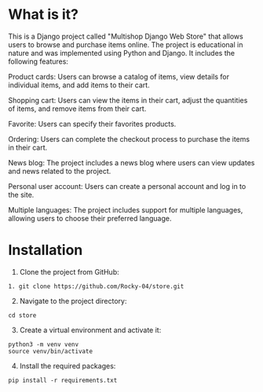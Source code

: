 # What is it?

This is a Django project called "Multishop Django Web Store" that allows users to browse and purchase items online. The
project is educational in nature and was implemented using Python and Django. It includes the
following features:

Product cards: Users can browse a catalog of items, view details for individual items, and add items
to their cart.

Shopping cart: Users can view the items in their cart, adjust the quantities of items, and remove
items from their cart.

Favorite: Users can specify their favorites products.

Ordering: Users can complete the checkout process to purchase the items in their cart.

News blog: The project includes a news blog where users can view updates and news related to the
project.

Personal user account: Users can create a personal account and log in to the site.

Multiple languages: The project includes support for multiple languages, allowing users to choose
their preferred language.


# Installation

1. Clone the project from GitHub:

```
1. git clone https://github.com/Rocky-04/store.git
```

2. Navigate to the project directory:

```
cd store
```

3. Create a virtual environment and activate it:

```
python3 -m venv venv
source venv/bin/activate
```

4. Install the required packages:

```
pip install -r requirements.txt
```


